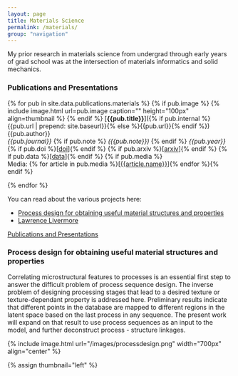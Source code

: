 ```yaml
---
layout: page
title: Materials Science
permalink: /materials/
group: "navigation"
---
```

My prior research in materials science from undergrad through early years of grad school was at the intersection of materials informatics and solid mechanics. 

### <a name="pubspres"> Publications and Presentations </a>
{% for pub in site.data.publications.materials %}
{% if pub.image %}
{% include image.html url=pub.image caption="" height="100px" align=thumbnail %}
{% endif %}
[**{{pub.title}}**]({% if pub.internal %}{{pub.url | prepend: site.baseurl}}{% else %}{{pub.url}}{% endif %})<br />
{{pub.author}}<br />
*{{pub.journal}}*
{% if pub.note %} *({{pub.note}})*
{% endif %} *{{pub.year}}* {% if pub.doi %}[[doi]({{pub.doi}})]{% endif %}
{% if pub.arxiv %}[[arxiv]({{pub.arxiv}})]{% endif %}
{% if pub.data %}[[data]({{pub.data}})]{% endif %}
{% if pub.media %}<br />Media: {% for article in pub.media %}[[{{article.name}}]({{article.url}})]{% endfor %}{% endif %}

{% endfor %}

You can read about the various projects here:
* [Process design for obtaining useful material structures and properties](#process)
* [Lawrence Livermore](#LLNL)


[Publications and Presentations](#pubspres)

### <a name="process"> Process design for obtaining useful material structures and properties </a>
Correlating microstructural features to processes is an essential first step to answer the difficult problem of process sequence design. The inverse problem of designing processing stages that lead to a desired texture or texture-dependant property is addressed here. Preliminary results indicate that different points in the database are mapped to different regions in the latent space based on the last process in any sequence. The present work will expand on that result to use process sequences as an input to the model, and further deconstruct process - structure linkages.

{% include image.html url="/images/processdesign.png" width="700px" align="center" %}


{% assign thumbnail="left" %}